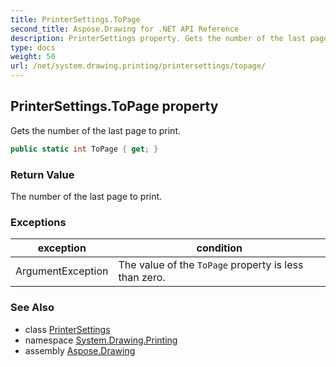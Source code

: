 ```yaml
---
title: PrinterSettings.ToPage
second_title: Aspose.Drawing for .NET API Reference
description: PrinterSettings property. Gets the number of the last page to print
type: docs
weight: 50
url: /net/system.drawing.printing/printersettings/topage/
---
```

## PrinterSettings.ToPage property

Gets the number of the last page to print.

```csharp
public static int ToPage { get; }
```

### Return Value

The number of the last page to print.

### Exceptions

| exception | condition |
| --- | --- |
| ArgumentException | The value of the `ToPage` property is less than zero. |

### See Also

* class [PrinterSettings](../)
* namespace [System.Drawing.Printing](../../printersettings/)
* assembly [Aspose.Drawing](../../../)


